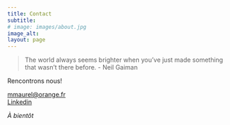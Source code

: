 ```yaml
---
title: Contact
subtitle: 
# image: images/about.jpg
image_alt:
layout: page
---
```


>The world always seems brighter when you’ve just made something that wasn’t there before. - Neil Gaiman

Rencontrons nous!

<span class="icon fab fa-envelope" aria-hidden="true"> <mmaurel@orange.fr> <br>
<span class="icon fab fa-linkedin" aria-hidden="true"> [Linkedin](https://www.linkedin.com/in/morganemaurel)



*À bientôt*
